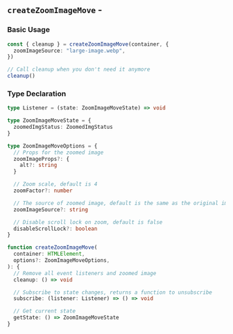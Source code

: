 <script setup>
import BundleSize from '../components/BundleSize.vue'
</script>

## `createZoomImageMove` - <BundleSize func="createZoomImageMove" pkg="@zoom-image/core" />

### Basic Usage

```ts
const { cleanup } = createZoomImageMove(container, {
  zoomImageSource: "large-image.webp",
})

// Call cleanup when you don't need it anymore
cleanup()
```

### Type Declaration

```ts
type Listener = (state: ZoomImageMoveState) => void

type ZoomImageMoveState = {
  zoomedImgStatus: ZoomedImgStatus
}

type ZoomImageMoveOptions = {
  // Props for the zoomed image
  zoomImageProps?: {
    alt?: string
  }

  // Zoom scale, default is 4
  zoomFactor?: number

  // The source of zoomed image, default is the same as the original image
  zoomImageSource?: string

  // Disable scroll lock on zoom, default is false
  disableScrollLock?: boolean
}

function createZoomImageMove(
  container: HTMLElement,
  options?: ZoomImageMoveOptions,
): {
  // Remove all event listeners and zoomed image
  cleanup: () => void

  // Subscribe to state changes, returns a function to unsubscribe
  subscribe: (listener: Listener) => () => void

  // Get current state
  getState: () => ZoomImageMoveState
}
```
